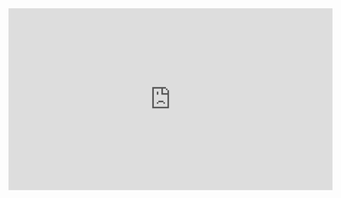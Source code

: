 <iframe type="text/html" width="640" height="360" src="https://media.livepeer.org/embed/0x0dDB225031cCB58fF42866f82D907F7766899014" frameborder="0"></iframe>
